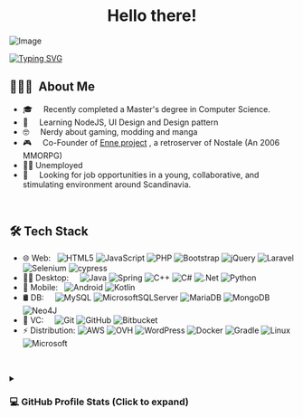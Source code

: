 <div align="center">
  <h1>Hello there!</h1>
</div>
<img src="https://github.com/Noctino52/Noctino52/assets/20641545/6d2a224c-fdb0-4928-b8d1-e7102c4cd234" alt="Image">
  <div class="column" align="left">
    
  [![Typing SVG](https://readme-typing-svg.demolab.com?font=Fira+Code&pause=1000&random=false&width=435&lines=Debugging+myself+from+bugs;Hapiness+should+be+a+void+function;Nerdic+wannabe)](https://git.io/typing-svg)
  
  <h2> 👨🏻‍💻 &nbsp;About Me </h2>

- 🎓  &nbsp;  &nbsp; Recently completed a Master's degree in Computer Science.
- 🚀​  &nbsp;  &nbsp; Learning NodeJS, UI Design and Design pattern
- 🤓​   &nbsp; &nbsp; Nerdy about gaming, modding and manga
- 🎮​   &nbsp; &nbsp; Co-Founder of <a href="https://www.enneonline.org/">Enne project</a>
 , a retroserver of Nostale (An 2006 MMORPG)
- 🧑‍💼​ Unemployed
- 👀​  &nbsp; &nbsp; Looking for job opportunities in a young, collaborative, and stimulating environment around Scandinavia.
  
&nbsp;

<h2>🛠 Tech Stack</h2>

- 🌐 Web: &nbsp; ![HTML5](https://img.shields.io/badge/html5-%23E34F26.svg?style=for-the-badge&logo=html5&logoColor=white)
![JavaScript](https://img.shields.io/badge/javascript-%23323330.svg?style=for-the-badge&logo=javascript&logoColor=%23F7DF1E)
![PHP](https://img.shields.io/badge/php-%23777BB4.svg?style=for-the-badge&logo=php&logoColor=white)
![Bootstrap](https://img.shields.io/badge/bootstrap-%238511FA.svg?style=for-the-badge&logo=bootstrap&logoColor=white)
![jQuery](https://img.shields.io/badge/jquery-%230769AD.svg?style=for-the-badge&logo=jquery&logoColor=white)
![Laravel](https://img.shields.io/badge/laravel-%23FF2D20.svg?style=for-the-badge&logo=laravel&logoColor=white)
![Selenium](https://img.shields.io/badge/-selenium-%43B02A?style=for-the-badge&logo=selenium&logoColor=white)
![cypress](https://img.shields.io/badge/-cypress-%23E5E5E5?style=for-the-badge&logo=cypress&logoColor=058a5e)
- 👨‍💻​ Desktop: &nbsp; &nbsp; ![Java](https://img.shields.io/badge/java-%23ED8B00.svg?style=for-the-badge&logo=openjdk&logoColor=white)
![Spring](https://img.shields.io/badge/spring-%236DB33F.svg?style=for-the-badge&logo=spring&logoColor=white)
![C++](https://img.shields.io/badge/c++-%2300599C.svg?style=for-the-badge&logo=c%2B%2B&logoColor=white)
![C#](https://img.shields.io/badge/c%23-%23239120.svg?style=for-the-badge&logo=c-sharp&logoColor=white)
![.Net](https://img.shields.io/badge/.NET-5C2D91?style=for-the-badge&logo=.net&logoColor=white)
![Python](https://img.shields.io/badge/python-3670A0?style=for-the-badge&logo=python&logoColor=ffdd54)
- 📱​ Mobile: &nbsp; ![Android](https://img.shields.io/badge/Android-3DDC84?style=for-the-badge&logo=android&logoColor=white)
  ![Kotlin](https://img.shields.io/badge/kotlin-%237F52FF.svg?style=for-the-badge&logo=kotlin&logoColor=white)
- 🛢 DB:   &nbsp;  &nbsp; ![MySQL](https://img.shields.io/badge/mysql-%2300f.svg?style=for-the-badge&logo=mysql&logoColor=white)
![MicrosoftSQLServer](https://img.shields.io/badge/Microsoft%20SQL%20Server-CC2927?style=for-the-badge&logo=microsoft%20sql%20server&logoColor=white)
![MariaDB](https://img.shields.io/badge/MariaDB-003545?style=for-the-badge&logo=mariadb&logoColor=white)
![MongoDB](https://img.shields.io/badge/MongoDB-%234ea94b.svg?style=for-the-badge&logo=mongodb&logoColor=white)
![Neo4J](https://img.shields.io/badge/Neo4j-008CC1?style=for-the-badge&logo=neo4j&logoColor=white)
- 🔧 VC: &nbsp; &nbsp; ![Git](https://img.shields.io/badge/git-%23F05033.svg?style=for-the-badge&logo=git&logoColor=white)
![GitHub](https://img.shields.io/badge/github-%23121011.svg?style=for-the-badge&logo=github&logoColor=white)
![Bitbucket](https://img.shields.io/badge/bitbucket-%230047B3.svg?style=for-the-badge&logo=bitbucket&logoColor=white)
- ⚡ Distribution: ![AWS](https://img.shields.io/badge/AWS-%23FF9900.svg?style=for-the-badge&logo=amazon-aws&logoColor=white)
![OVH](https://img.shields.io/badge/ovh-%23123F6D.svg?style=for-the-badge&logo=ovh&logoColor=#123F6D)
![WordPress](https://img.shields.io/badge/WordPress-%23117AC9.svg?style=for-the-badge&logo=WordPress&logoColor=white)
![Docker](https://img.shields.io/badge/docker-%230db7ed.svg?style=for-the-badge&logo=docker&logoColor=white)
![Gradle](https://img.shields.io/badge/Gradle-02303A.svg?style=for-the-badge&logo=Gradle&logoColor=white)
![Linux](https://img.shields.io/badge/Linux-FCC624?style=for-the-badge&logo=linux&logoColor=black)
![Microsoft](https://img.shields.io/badge/Microsoft-0078D4?style=for-the-badge&logo=microsoft&logoColor=white)



&nbsp;

<details> 
  <summary>
    <h3><b>💻 GitHub Profile Stats (Click to expand)</b></h3>
  </summary>
  <br/>

  
  <p align="center">
    <a href="https://github.com/anuraghazra/github-readme-stats"><img alt="Aastha's Github Stats" src="https://github-readme-stats.vercel.app/api?username=Noctino52&show_icons=true&count_private=true&theme=algolia" height="192px"/></a>
<br/>
  &nbsp;
	  <img src="https://github-readme-stats.vercel.app/api/top-langs?username=Noctino52&show_icons=true&locale=en&layout=compact&theme=algolia" alt="Noctino52" height="192px"/>
  <br/>
  </p>
</details>

<br />
<br />


